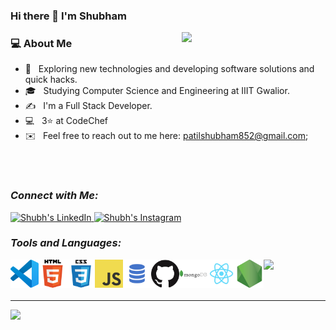 ### Hi there 👋 I'm Shubham


<img align='right' src="https://media.giphy.com/media/M9gbBd9nbDrOTu1Mqx/giphy.gif" width="230">

### 💻 About Me

- 🤔 &nbsp; Exploring new technologies and developing software solutions and quick hacks.
- 🎓 &nbsp; Studying Computer Science and Engineering at IIIT Gwalior.
- ✍️ &nbsp; I'm a Full Stack Developer.
- 💻 &nbsp; 3⭐️ at CodeChef
- ✉️ &nbsp; Feel free to reach out to me here: <patilshubham852@gmail.com>;

<br/><br/>
<h3><i><b>Connect with Me:</b></i></h3>
<p align="left">
<a href="https://www.linkedin.com/in/shubham-patil-596175191/">
  <img alt="Shubh's LinkedIn" width="35px" src="https://image.flaticon.com/icons/svg/2111/2111465.svg" />
</a>
  
<a href="https://www.instagram.com/shubham_2402/">
  <img alt="Shubh's Instagram" width="35px" src="https://image.flaticon.com/icons/svg/2111/2111421.svg" />
</a>
</p>

<h3><i><b>Tools and Languages:</b></i></h3>
   
  <img align="left" alt="Visual Studio Code" width="45px" src="https://raw.githubusercontent.com/github/explore/80688e429a7d4ef2fca1e82350fe8e3517d3494d/topics/visual-studio-code/visual-studio-code.png" />
  
  <img align="left" alt="HTML5" width="45px" src="https://raw.githubusercontent.com/github/explore/80688e429a7d4ef2fca1e82350fe8e3517d3494d/topics/html/html.png" />
  
  <img align="left" alt="CSS3" width="45px" src="https://raw.githubusercontent.com/github/explore/80688e429a7d4ef2fca1e82350fe8e3517d3494d/topics/css/css.png" />
  
  <img align="left" alt="JavaScript" width="45px" src="https://raw.githubusercontent.com/github/explore/80688e429a7d4ef2fca1e82350fe8e3517d3494d/topics/javascript/javascript.png" />
  
  <img align="left" alt="SQL" width="45px" src="https://raw.githubusercontent.com/github/explore/80688e429a7d4ef2fca1e82350fe8e3517d3494d/topics/sql/sql.png" />
  
  <img align="left" alt="GitHub" width="45px" src="https://raw.githubusercontent.com/github/explore/78df643247d429f6cc873026c0622819ad797942/topics/github/github.png" />
  
   <img align="left" alt="Mongodb" width="45px" src="https://raw.githubusercontent.com/github/explore/80688e429a7d4ef2fca1e82350fe8e3517d3494d/topics/mongodb/mongodb.png" />
   
   <img align="left" alt="React" width="45px" src="https://raw.githubusercontent.com/github/explore/80688e429a7d4ef2fca1e82350fe8e3517d3494d/topics/react/react.png" />
   
   <img align="left" alt="Nodejs" width="45px" src="https://raw.githubusercontent.com/github/explore/80688e429a7d4ef2fca1e82350fe8e3517d3494d/topics/nodejs/nodejs.png" />
   <img align="left" width="45px" src="https://cdn4.iconfinder.com/data/icons/google-i-o-2016/512/google_firebase-2-512.png">
    <br><br><br>
<hr>
 <p align="left">
<img align="left" src="https://github-readme-stats.vercel.app/api?username=Shubh-2402&show_icons=true&hide_border=true">
</p>
    



